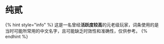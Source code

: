 # 纯贰

{% hint style="info" %}
这是一名曾经**活跃度较高**的元老级玩家，词条使用的是当时可能所常用的中文名字，且可能缺乏时效性和准确性，仅供参考。
{% endhint %}

